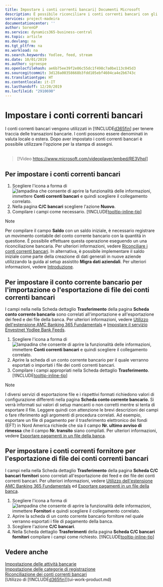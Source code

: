 ```yaml
---
title: Impostare i conti correnti bancari| Documenti Microsoft
description: È possibile riconciliare i conti correnti bancari con gli estratti conto della banca.
services: project-madeira
documentationcenter: ''
author: SorenGP
ms.service: dynamics365-business-central
ms.topic: article
ms.devlang: na
ms.tgt_pltfrm: na
ms.workload: na
ms.search.keywords: Yodlee, feed, stream
ms.date: 10/01/2019
ms.author: sgroespe
ms.openlocfilehash: ae6b75ee39f2e06c55dc1f498c7a0be113c045d3
ms.sourcegitcommit: 3d128a00358668b3fdd105ebf4604ca4e2b6743c
ms.translationtype: HT
ms.contentlocale: it-IT
ms.lasthandoff: 12/20/2019
ms.locfileid: "2910690"
---
```

# <a name="set-up-bank-accounts"></a>Impostare i conti correnti bancari
I conti correnti bancari vengono utilizzati in [!INCLUDE[d365fin](includes/d365fin_md.md)] per tenere traccia delle transazioni bancarie. I conti possono essere denominati in valuta locale o estera. Dopo aver impostato i conti correnti bancari è possibile utilizzare l'opzione per la stampa di assegni.<br><br>  

> [!Video https://www.microsoft.com/videoplayer/embed/RE3Vhpl]

## <a name="to-set-up-bank-accounts"></a>Per impostare i conti correnti bancari
1. Scegliere l'icona a forma di ![lampadina che consente di aprire la funzionalità delle informazioni](media/ui-search/search_small.png "Informazioni sull'operazione che si desidera eseguire"), immettere **Conti correnti bancari** e quindi scegliere il collegamento correlato.
2. Nella pagina **C/C bancari** scegliere l'azione **Nuovo**.
3. Compilare i campi come necessario. [!INCLUDE[tooltip-inline-tip](includes/tooltip-inline-tip_md.md)]

> [!NOTE]
> Per compilare il campo **Saldo** con un saldo iniziale, è necessario registrare un movimento contabile del conto corrente bancario con la quantità in questione. È possibile effettuare questa operazione eseguendo un una riconciliazione bancaria. Per ulteriori informazioni, vedere [Riconciliare i conti correnti bancari](bank-how-reconcile-bank-accounts-separately.md). In alternativa, è possibile implementare il saldo iniziale come parte della creazione di dati generali in nuove aziende utilizzando la guida al setup assistito **Migra dati aziendali**. Per ulteriori informazioni, vedere [Introduzione](product-get-started.md).

## <a name="to-set-up-your-bank-account-for-import-or-export-of-bank-files"></a>Per impostare il conto corrente bancario per l'importazione o l'esportazione di file dei conti correnti bancari
I campi nella nella Scheda dettaglio **Trasferimento** della pagina **Scheda conto corrente bancario** sono correlati all'importazione e all'esportazione dei feed e dei file della banca. Per ulteriori informazioni, vedere [Utilizzo dell'estensione AMC Banking 365 Fundamentals](ui-extensions-amc-banking.md) e [Impostare il servizio Envestnet Yodlee Bank Feeds](bank-how-setup-bank-statement-service.md).

1. Scegliere l'icona a forma di ![lampadina che consente di aprire la funzionalità delle informazioni](media/ui-search/search_small.png "Informazioni sull'operazione che si desidera eseguire"), immettere **Conti correnti bancari** e quindi scegliere il collegamento correlato.
2. Aprire la scheda di un conto corrente bancario per il quale verranno esportati o importati i file dei conti correnti bancari.
3. Compilare i campi appropriati nella Scheda dettaglio **Trasferimento**. [!INCLUDE[tooltip-inline-tip](includes/tooltip-inline-tip_md.md)]

> [!NOTE]  
>   I diversi servizi di esportazione file e i rispettivi formati richiedono valori di configurazione differenti nella pagina **Scheda conto corrente bancario**. Si verrà informati sui valori di setup mancanti o non corretti mentre si tenta di esportare il file. Leggere quindi con attenzione le brevi descrizioni dei campi o fare riferimento agli argomenti di procedura correlati. Ad esempio, esportare un file di pagamento per il trasferimento elettronico dei fondi (EFT) in Nord America richiede che sia il campo **Nr. ultimo avviso di rimessa** che il campo **Nr. transito** siano compilati. Per ulteriori informazioni, vedere [Esportare pagamenti in un file della banca](payables-how-export-payments-bank-file.md).

## <a name="to-set-up-vendor-bank-accounts-for-export-of-bank-files"></a>Per impostare i conti correnti fornitore per l'esportazione di file dei conti correnti bancari
I campi nella nella Scheda dettaglio **Trasferimento** della pagina **Scheda C/C bancari fornitori** sono correlati all'esportazione dei feed e dei file dei conti correnti bancari. Per ulteriori informazioni, vedere [Utilizzo dell'estensione AMC Banking 365 Fundamentals](ui-extensions-amc-banking.md) ed [Esportare pagamenti in un file della banca](payables-how-export-payments-bank-file.md).

1. Scegliere l'icona a forma di ![lampadina che consente di aprire la funzionalità delle informazioni](media/ui-search/search_small.png "Informazioni sull'operazione che si desidera eseguire"), immettere **Fornitori** e quindi scegliere il collegamento correlato.
2. Aprire la scheda di un conto corrente bancario fornitore nel quale verranno esportati i file di pagamento della banca.
3. Scegliere l'azione **C/C bancari**.
3. Nella Scheda dettaglio **Trasferimenti** della pagina **Scheda C/C bancari fornitori** compilare i campi come richiesto. [!INCLUDE[tooltip-inline-tip](includes/tooltip-inline-tip_md.md)]

## <a name="see-also"></a>Vedere anche
[Impostazione delle attività bancarie](bank-setup-banking.md)  
[Impostazione delle categorie di registrazione](finance-posting-groups.md)  
[Riconciliazione dei conti correnti bancari](bank-manage-bank-accounts.md)  
[Utilizzo di [!INCLUDE[d365fin](includes/d365fin_md.md)]](ui-work-product.md)
